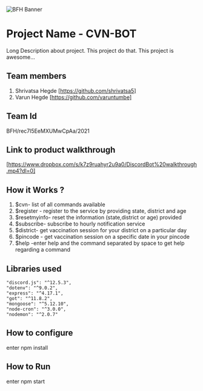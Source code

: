 ![BFH Banner](https://trello-attachments.s3.amazonaws.com/542e9c6316504d5797afbfb9/542e9c6316504d5797afbfc1/39dee8d993841943b5723510ce663233/Frame_19.png)
# Project Name - CVN-BOT
Long Description about project. This project do that. This project is awesome...
## Team members
1. Shrivatsa Hegde [https://github.com/shrivatsa5]
2. Varun Hegde [https://github.com/varuntumbe]
## Team Id
BFH/rec7l5EeMXUMwCpAa/2021

## Link to product walkthrough
[https://www.dropbox.com/s/k7z9ruahyr2u9a0/DiscordBot%20walkthrough.mp4?dl=0]
## How it Works ?
1. $cvn- list of all commands available
2. $register - register to the service by providing state, district and age
3. $resetmyinfo- reset the information (state,district or age) provided
4. $subscribe- subscribe to  hourly notification service
5. $district- get vaccination session for your district on a particular day
6. $pincode - get vaccination session on a specific date in your pincode
7. $help -enter help and the command separated by space to get help regarding a command

## Libraries used
    "discord.js": "^12.5.3",
    "dotenv": "^9.0.2",
    "express": "^4.17.1",
    "got": "^11.8.2",
    "mongoose": "^5.12.10",
    "node-cron": "^3.0.0",
    "nodemon": "^2.0.7"
## How to configure
 enter npm install
## How to Run
enter npm start
